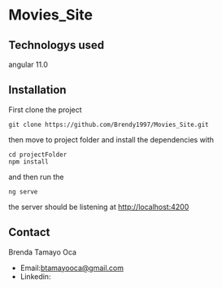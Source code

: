 # Movies_Site

## Technologys used
angular 11.0

## Installation

First clone the project
```
git clone https://github.com/Brendy1997/Movies_Site.git
```

then move to project folder and install the dependencies with

```
cd projectFolder
npm install
```

and then run the 

```
ng serve
```

the server should be listening at [http://localhost:4200](http://localhost:4200)

## Contact
Brenda Tamayo Oca
- Email:btamayooca@gmail.com
- Linkedin:
